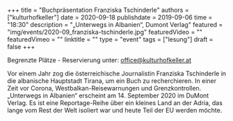 +++
title = "Buchpräsentation Franziska Tschinderle"
authors = ["kulturhofkeller"]
date = 2020-09-18
publishdate = 2019-09-06
time = "18:30"
description = "„Unterwegs in Albanien“, Dumont Verlag"
featured = "img/events/2020-09_franziska-tschinderle.jpg"
featuredVideo = ""
featuredVimeo = ""
linktitle = ""
type = "event"
tags = ["lesung"]
draft = false
+++

Begrenzte Plätze - Reservierung unter: [office@kulturhofkeller.at](mailto:office@kulturhofkeller.at)

Vor einem Jahr zog die österreichische Journalistin Franziska Tschinderle in die albanische Hauptstadt Tirana, um ein Buch zu recherchieren. In einer Zeit vor Corona, Westbalkan-Reisewarnungen und Grenzkontrollen. „Unterwegs in Albanien“ erscheint am 14. September 2020 im DuMont Verlag. Es ist eine Reportage-Reihe über ein kleines Land an der Adria, das lange vom Rest der Welt isoliert war und heute Teil der EU werden möchte.
